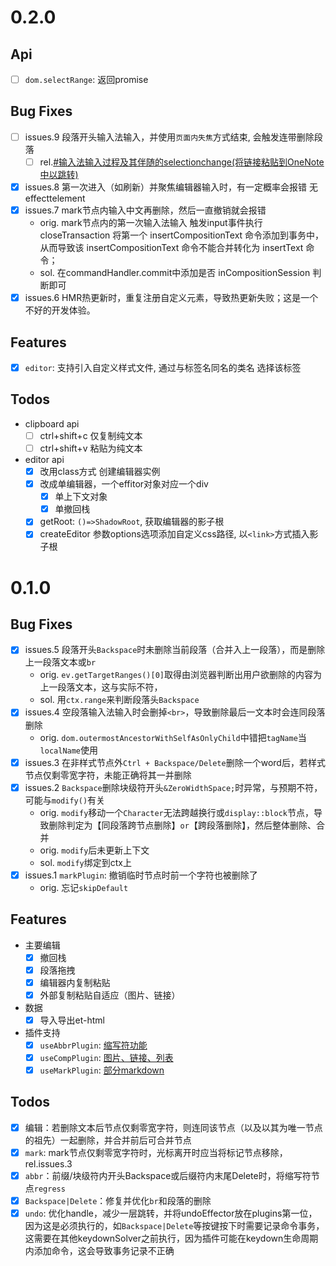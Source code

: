 # 0.2.0
## Api
- [ ] `dom.selectRange`: 返回promise 
## Bug Fixes
- [ ] issues.9 段落开头输入法输入，并使用`页面内失焦`方式结束, 会触发连带删除段落
  - [ ] rel.[#输入法输入过程及其伴随的selectionchange(将链接粘贴到OneNote中以跳转)](onenote:https://d.docs.live.net/4e02a194e6772771/文档/EveryDay/2023下半年/2023年终.one#2023.12.25%20周一&section-id={847D3A73-3A33-4539-A8F1-621E6B612D46}&page-id={8E0FBA85-6763-4A2C-9666-A89CBFAD09D4}&object-id={1C87AEEE-104F-44B2-B48A-1EB37370B811}&5D)
- [x] issues.8 第一次进入（如刷新）并聚焦编辑器输入时，有一定概率会报错 无effecttelement
- [x] issues.7 mark节点内输入中文再删除，然后一直撤销就会报错
  - orig. mark节点内的第一次输入法输入 触发input事件执行closeTransaction 将第一个 insertCompositionText 命令添加到事务中，从而导致该 insertCompositionText 命令不能合并转化为 insertText 命令；
  - sol. 在commandHandler.commit中添加是否 inCompositionSession 判断即可
- [x] issues.6 HMR热更新时，重复注册自定义元素，导致热更新失败；这是一个不好的开发体验。 
## Features
- [x] `editor`: 支持引入自定义样式文件, 通过与标签名同名的类名 选择该标签
## Todos
- clipboard api
  - [ ] ctrl+shift+c 仅复制纯文本
  - [ ] ctrl+shift+v 粘贴为纯文本
- editor api
  - [x] 改用class方式 创建编辑器实例
  - [x] 改成单编辑器，一个effitor对象对应一个div
    - [x] 单上下文对象
    - [x] 单撤回栈
  - [x] getRoot: `()=>ShadowRoot`, 获取编辑器的影子根
  - [x] createEditor 参数options选项添加自定义css路径, 以`<link>`方式插入影子根

# 0.1.0
## Bug Fixes
- [x] issues.5 段落开头`Backspace`时未删除当前段落（合并入上一段落），而是删除上一段落文本或`br`
  - orig. `ev.getTargetRanges()[0]`取得由浏览器判断出用户欲删除的内容为上一段落文本，这与实际不符，
  - sol. 用`ctx.range`来判断段落头`Backspace`
- [x] issues.4 空段落输入法输入时会删掉`<br>`，导致删除最后一文本时会连同段落删除
  - orig. `dom.outermostAncestorWithSelfAsOnlyChild`中错把`tagName`当`localName`使用
- [x] issues.3 在非样式节点外`Ctrl + Backspace/Delete`删除一个word后，若样式节点仅剩零宽字符，未能正确将其一并删除
- [x] issues.2 `Backspace`删除块级符开头`&ZeroWidthSpace;`时异常，与预期不符，可能与`modify()`有关
  - orig. `modify`移动一个`Character`无法跨越换行或`display::block`节点，导致删除判定为【同段落跨节点删除】`or`【跨段落删除】，然后整体删除、合并
  - orig. `modify`后未更新上下文
  - sol. `modify`绑定到ctx上
- [x] issues.1 `markPlugin`: 撤销临时节点时前一个字符也被删除了
  - orig. 忘记`skipDefault`
## Features
- 主要编辑
  - [x] 撤回栈
  - [x] 段落拖拽
  - [x] 编辑器内复制粘贴
  - [x] 外部复制粘贴自适应（图片、链接） 
- 数据
  - [x] 导入导出et-html
- 插件支持
  - [x] `useAbbrPlugin`: [缩写符功能](./README.md#缩写符)
  - [x] `useCompPlugin`: [图片、链接、列表](./README.md#图片链接列表代码块表格)
  - [x] `useMarkPlugin`: [部分markdown](./README.md#部分markdown)
## Todos
- [x] 编辑：若删除文本后节点仅剩零宽字符，则连同该节点（以及以其为唯一节点的祖先）一起删除，并合并前后可合并节点
- [x] `mark`: mark节点仅剩零宽字符时，光标离开时应当将标记节点移除，rel.issues.3
- [x] `abbr`：前缀/块级符内开头Backspace或后缀符内末尾Delete时，将缩写符节点`regress`
- [x] `Backspace|Delete`：修复并优化`br`和段落的删除
- [x] `undo`: 优化handle，减少一层跳转，并将undoEffector放在plugins第一位，因为这是必须执行的，如`Backspace|Delete`等按键按下时需要记录命令事务，这需要在其他keydownSolver之前执行，因为插件可能在keydown生命周期内添加命令，这会导致事务记录不正确
